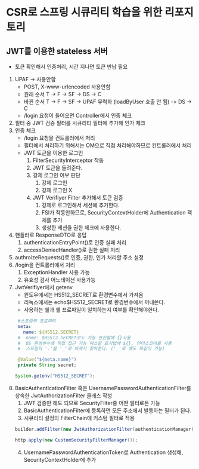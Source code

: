 # CSR로 스프링 시큐리티 학습을 위한 리포지토리
## JWT를 이용한 stateless 서버 
- 토큰 확인해서 인증처리, 시간 지나면 토큰 반납 필요

1. UPAF -> 사용안함
   - POST, X-www-urlencoded 사용안함
   - 원래 순서 T -> F -> SF -> DS -> C
   - 바뀐 순서 T -> F -> SF -> UPAF 무력화 (loadByUser 호출 안 됨) -> DS -> C
   - /login 요청이 들어오면 Controller에서 인증 체크
2. 필터 중 JWT 검증 필터를 시큐리티 필터에 추가해 인가 체크
3. 인증 체크
   - /login 요청을 컨트롤러에서 처리
   - 필터에서 처리하기 위해서는 OM으로 직접 처리해야하므로 컨트롤러에서 처리
   - JWT 토큰을 이용한 로그인
     1. FilterSecurityInterceptor 작동
     2. JWT 토큰을 돌려준다.
     3. 강제 로그인 여부 판단
        1. 강제 로그인 
        2. 강제 로그인 X
     4. JWT Verifiyer Filter 추가해서 토큰 검증
        1. 강제로 로그인해서 세션에 추가한다. 
        2. FSI가 작동안하므로, SecurityContextHolder에 Authentication 객체를 추가
        3. 생성한 세션을 권한 체크에 사용한다.
4. 핸들러로 ResponseDTO로 응답
   1. authenticationEntryPoint()로 인증 실패 처리
   2. accessDeniedHandler()로 권한 실패 처리
5. authroizeRequests()로 인증, 권한, 인가 처리할 주소 설정
6. /login을 컨트롤러에서 처리
   1. ExceptionHandler 사용 가능
   2. 유효성 검사 어노테이션 사용가능
7. JwtVerifiyer에서 getenv
   - 윈도우에서는 HS512_SECRET로 환경변수에서 가져옴
   - 리눅스에서는 echo$HS512_SECRET로 환경변수에서 꺼내쓴다.
   - 사용하는 쉘과 쉘 프로파일이 일치하는지 여부를 확인해야한다.
   ```yaml
    #스프링의 프로퍼티
    meta:
      name: ${HS512.SECRET}
    #  name: $HS512.SECRET로도 가능 연산할때 {}사용
    #  OS 환경변수에 직접 접근 가능 파스칼 표기법에 ${}, 언더스코어를 사용
    #  스프링의 '.'을 '_'로 바꿔서 찾아준다. ('_'로 해도 똑같이 가능)
   ```
   ```java
    @Value("${meta.name}")
    private String secret;
   ```
   ```java
   System.getenv("HS512_SECRET");
   ```
8. BasicAuthenticationFilter 혹은 UsernamePasswordAuthenticationFilter를 상속한 JwtAuthorizationFilter 클래스 작성
   1. JWT 검증만 해도 되므로 SecurityFilter중 어떤 필터로든 가능
   2. BasicAuthenticationFilter에 등록하면 모든 주소에서 발동하는 필터가 된다.
   3. 시큐리티 설정의 FilterChain에 커스텀 필터로 적용
   ```java
   builder.addFilter(new JwtAuthorizationFilter(authenticationManager));
   ```
   ```java
   http.apply(new CustomSecurityFilterManager());
   ```
   4. UsernamePasswordAuthenticationToken로 Authentication 생성해, SecurityContextHolder에 추가